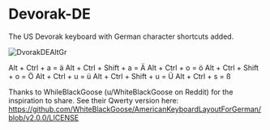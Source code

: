 # Devorak-DE
The US Devorak keyboard with German character shortcuts added.

![DvorakDEAltGr](https://user-images.githubusercontent.com/54109737/162430417-663a8aec-e0f0-4179-9a1c-313fde25252f.jpg)

Alt + Ctrl + a = ä
Alt + Ctrl + Shift + a = Ä
Alt + Ctrl + o = ö
Alt + Ctrl + Shift + o = Ö
Alt + Ctrl + u = ü
Alt + Ctrl + Shift + u = Ü
Alt + Ctrl + s = ß

Thanks to WhileBlackGoose (u/WhiteBlackGoose on Reddit) for the inspiration to share. See their Qwerty version here: https://github.com/WhiteBlackGoose/AmericanKeyboardLayoutForGerman/blob/v2.0.0/LICENSE
